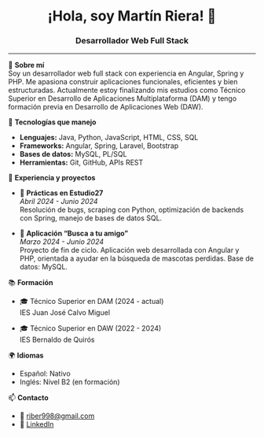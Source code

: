 <h1 align="center">¡Hola, soy Martín Riera! 👋</h1>
<h3 align="center">Desarrollador Web Full Stack</h3>

---

🎯 **Sobre mí**  
Soy un desarrollador web full stack con experiencia en Angular, Spring y PHP. Me apasiona construir aplicaciones funcionales, eficientes y bien estructuradas. Actualmente estoy finalizando mis estudios como Técnico Superior en Desarrollo de Aplicaciones Multiplataforma (DAM) y tengo formación previa en Desarrollo de Aplicaciones Web (DAW).

🔧 **Tecnologías que manejo**

- **Lenguajes:** Java, Python, JavaScript, HTML, CSS, SQL
- **Frameworks:** Angular, Spring, Laravel, Bootstrap
- **Bases de datos:** MySQL, PL/SQL
- **Herramientas:** Git, GitHub, APIs REST

🚀 **Experiencia y proyectos**

- 💼 **Prácticas en Estudio27**  
  _Abril 2024 - Junio 2024_  
  Resolución de bugs, scraping con Python, optimización de backends con Spring, manejo de bases de datos SQL.

- 🐾 **Aplicación “Busca a tu amigo”**  
  _Marzo 2024 - Junio 2024_  
  Proyecto de fin de ciclo. Aplicación web desarrollada con Angular y PHP, orientada a ayudar en la búsqueda de mascotas perdidas. Base de datos: MySQL.

📚 **Formación**

- 🎓 Técnico Superior en DAM (2024 - actual)  
  IES Juan José Calvo Miguel

- 🎓 Técnico Superior en DAW (2022 - 2024)  
  IES Bernaldo de Quirós

🌍 **Idiomas**

- Español: Nativo  
- Inglés: Nivel B2 (en formación)

📫 **Contacto**

- 📧 riber998@gmail.com  
- 💼 [LinkedIn](https://www.linkedin.com/in/martin-riera-bernardo-b26026257/)  


